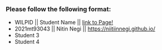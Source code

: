 ### Please follow the following format: ###

* WILPID ||     Student Name ||        [link to Page!](http://google.com)
* 2021mt93043 || Nitin Negi || https://niitiinnegi.github.io/
* Student 3
* Student 4
